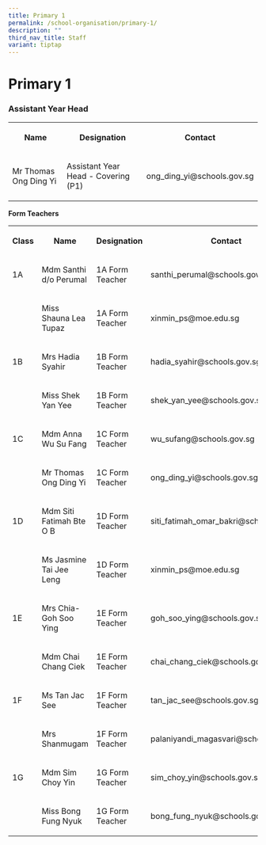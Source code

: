 ```yaml
---
title: Primary 1
permalink: /school-organisation/primary-1/
description: ""
third_nav_title: Staff
variant: tiptap
---
```

<h1><strong>Primary 1</strong></h1>
<h3>Assistant Year Head</h3>
<table style="minWidth: 75px">
<colgroup>
<col>
<col>
<col>
</colgroup>
<tbody>
<tr>
<th rowspan="1" colspan="1">
<p>Name</p>
</th>
<th rowspan="1" colspan="1">
<p>Designation</p>
</th>
<th rowspan="1" colspan="1">
<p>Contact</p>
</th>
</tr>
<tr>
<td rowspan="1" colspan="1">
<p>Mr Thomas Ong Ding Yi</p>
</td>
<td rowspan="1" colspan="1">
<p>Assistant Year Head - Covering (P1)</p>
</td>
<td rowspan="1" colspan="1">
<p>ong_ding_yi@schools.gov.sg</p>
</td>
</tr>
</tbody>
</table>
<p><strong>Form Teachers</strong>
</p>
<table style="minWidth: 100px">
<colgroup>
<col>
<col>
<col>
<col>
</colgroup>
<tbody>
<tr>
<th rowspan="1" colspan="1">
<p>Class</p>
</th>
<th rowspan="1" colspan="1">
<p>Name</p>
</th>
<th rowspan="1" colspan="1">
<p>Designation</p>
</th>
<th rowspan="1" colspan="1">
<p>Contact</p>
</th>
</tr>
<tr>
<td rowspan="1" colspan="1">
<p>1A</p>
</td>
<td rowspan="1" colspan="1">
<p>Mdm Santhi d/o Perumal</p>
</td>
<td rowspan="1" colspan="1">
<p>1A Form Teacher</p>
</td>
<td rowspan="1" colspan="1">
<p>santhi_perumal@schools.gov.sg</p>
</td>
</tr>
<tr>
<td rowspan="1" colspan="1">
<p></p>
</td>
<td rowspan="1" colspan="1">
<p>Miss Shauna Lea Tupaz</p>
</td>
<td rowspan="1" colspan="1">
<p>1A Form Teacher</p>
</td>
<td rowspan="1" colspan="1">
<p>xinmin_ps@moe.edu.sg</p>
</td>
</tr>
<tr>
<td rowspan="1" colspan="1">
<p>1B</p>
</td>
<td rowspan="1" colspan="1">
<p>Mrs Hadia Syahir</p>
</td>
<td rowspan="1" colspan="1">
<p>1B Form Teacher</p>
</td>
<td rowspan="1" colspan="1">
<p>hadia_syahir@schools.gov.sg</p>
</td>
</tr>
<tr>
<td rowspan="1" colspan="1">
<p></p>
</td>
<td rowspan="1" colspan="1">
<p>Miss Shek Yan Yee&nbsp;</p>
</td>
<td rowspan="1" colspan="1">
<p>1B Form Teacher</p>
</td>
<td rowspan="1" colspan="1">
<p>shek_yan_yee@schools.gov.sg</p>
</td>
</tr>
<tr>
<td rowspan="1" colspan="1">
<p>1C</p>
</td>
<td rowspan="1" colspan="1">
<p>Mdm Anna Wu Su Fang</p>
</td>
<td rowspan="1" colspan="1">
<p>1C Form Teacher</p>
</td>
<td rowspan="1" colspan="1">
<p>wu_sufang@schools.gov.sg</p>
</td>
</tr>
<tr>
<td rowspan="1" colspan="1">
<p></p>
</td>
<td rowspan="1" colspan="1">
<p>Mr Thomas Ong Ding Yi</p>
</td>
<td rowspan="1" colspan="1">
<p>1C Form Teacher</p>
</td>
<td rowspan="1" colspan="1">
<p>ong_ding_yi@schools.gov.sg</p>
</td>
</tr>
<tr>
<td rowspan="1" colspan="1">
<p>1D</p>
</td>
<td rowspan="1" colspan="1">
<p>Mdm Siti Fatimah Bte O B</p>
</td>
<td rowspan="1" colspan="1">
<p>1D Form Teacher</p>
</td>
<td rowspan="1" colspan="1">
<p>siti_fatimah_omar_bakri@schools.gov.sg</p>
</td>
</tr>
<tr>
<td rowspan="1" colspan="1">
<p></p>
</td>
<td rowspan="1" colspan="1">
<p>Ms Jasmine Tai Jee Leng</p>
</td>
<td rowspan="1" colspan="1">
<p>1D Form Teacher</p>
</td>
<td rowspan="1" colspan="1">
<p>xinmin_ps@moe.edu.sg</p>
</td>
</tr>
<tr>
<td rowspan="1" colspan="1">
<p>1E</p>
</td>
<td rowspan="1" colspan="1">
<p>Mrs Chia-Goh Soo Ying</p>
</td>
<td rowspan="1" colspan="1">
<p>1E Form Teacher</p>
</td>
<td rowspan="1" colspan="1">
<p>goh_soo_ying@schools.gov.sg</p>
</td>
</tr>
<tr>
<td rowspan="1" colspan="1">
<p></p>
</td>
<td rowspan="1" colspan="1">
<p>Mdm Chai Chang Ciek</p>
</td>
<td rowspan="1" colspan="1">
<p>1E Form Teacher</p>
</td>
<td rowspan="1" colspan="1">
<p>chai_chang_ciek@schools.gov.sg</p>
</td>
</tr>
<tr>
<td rowspan="1" colspan="1">
<p>1F</p>
</td>
<td rowspan="1" colspan="1">
<p>Ms Tan Jac See</p>
</td>
<td rowspan="1" colspan="1">
<p>1F Form Teacher</p>
</td>
<td rowspan="1" colspan="1">
<p>tan_jac_see@schools.gov.sg</p>
</td>
</tr>
<tr>
<td rowspan="1" colspan="1">
<p></p>
</td>
<td rowspan="1" colspan="1">
<p>Mrs Shanmugam</p>
</td>
<td rowspan="1" colspan="1">
<p>1F Form Teacher</p>
</td>
<td rowspan="1" colspan="1">
<p>palaniyandi_magasvari@schools.gov.sg</p>
</td>
</tr>
<tr>
<td rowspan="1" colspan="1">
<p>1G</p>
</td>
<td rowspan="1" colspan="1">
<p>Mdm Sim Choy Yin</p>
</td>
<td rowspan="1" colspan="1">
<p>1G Form Teacher</p>
</td>
<td rowspan="1" colspan="1">
<p>sim_choy_yin@schools.gov.sg</p>
</td>
</tr>
<tr>
<td rowspan="1" colspan="1">
<p></p>
</td>
<td rowspan="1" colspan="1">
<p>Miss Bong Fung Nyuk</p>
</td>
<td rowspan="1" colspan="1">
<p>1G Form Teacher</p>
</td>
<td rowspan="1" colspan="1">
<p>bong_fung_nyuk@schools.gov.sg</p>
</td>
</tr>
</tbody>
</table>
<p></p>